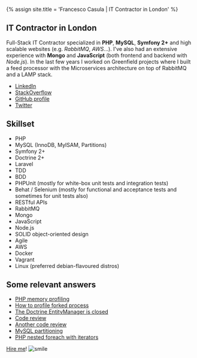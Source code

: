 {% assign site.title = 'Francesco Casula | IT Contractor in London' %}

## IT Contractor in London

Full-Stack IT Contractor specialized in **PHP**, **MySQL**, **Symfony 2+** and high scalable websites (e.g. *RabbitMQ*, *AWS*...).
I've also had an extensive experience with **Mongo** and **JavaScript** (both frontend and backend with *Node.js*).
In the last few years I worked on Greenfield projects where I built a feed processor with the Microservices architecture on
top of RabbitMQ and a LAMP stack.

* [LinkedIn](https://www.linkedin.com/in/casulafrancesco)
* [StackOverflow](http://stackoverflow.com/users/828366/francesco-casula?tab=profile)
* [GitHub profile](https://github.com/fracasula)
* [Twitter](https://twitter.com/fra_casula) 

## Skillset
* PHP
* MySQL (InnoDB, MyISAM, Partitions)
* Symfony 2+
* Doctrine 2+
* Laravel
* TDD
* BDD 
* PHPUnit (mostly for white-box unit tests and integration tests)
* Behat / Selenium (mostly for functional and acceptance tests and sometimes for unit tests also)
* RESTful APIs
* RabbitMQ
* Mongo
* JavaScript
* Node.js
* SOLID object-oriented design
* Agile
* AWS
* Docker
* Vagrant
* Linux (preferred debian-flavoured distros)

## Some relevant answers
* [PHP memory profiling](http://stackoverflow.com/questions/880458/php-memory-profiling/23779807#23779807)
* [How to profile forked process](http://stackoverflow.com/questions/16787462/php-xdebug-how-to-profile-forked-process/31388948#31388948)
* [The Doctrine EntityManager is closed](http://stackoverflow.com/questions/14258591/the-entitymanager-is-closed/31112759#31112759)
* [Code review](http://codereview.stackexchange.com/questions/121003/xml-parser-using-php/121210#121210)
* [Another code review](http://codereview.stackexchange.com/questions/98225/calculator-and-formatter-classes/98226#98226)
* [MySQL partitioning](http://dba.stackexchange.com/questions/65665/partition-by-year-and-sub-partition-by-month-mysql/117438#117438)
* [PHP nested foreach with iterators](http://stackoverflow.com/questions/3405476/nested-foreach-with-iterator-interface/33416929#33416929)

[Hire me](mailto:fra.casula@gmail.com)! ![smile](https://assets-cdn.github.com/images/icons/emoji/unicode/1f604.png)
